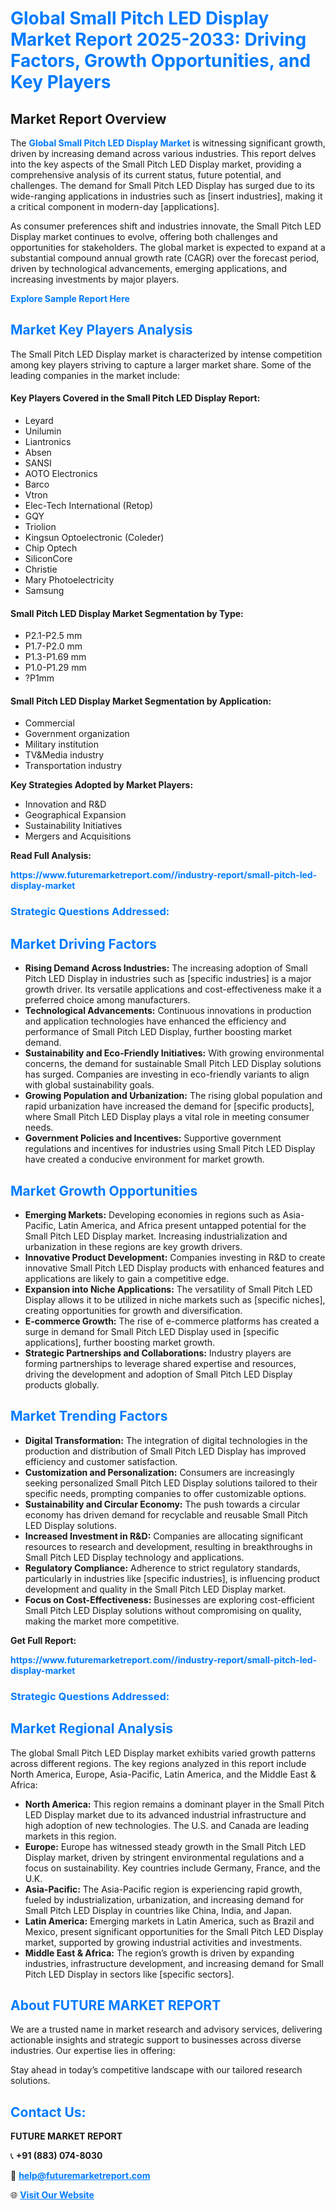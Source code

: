 <h1 style="color: #007BFF;">Global Small Pitch LED Display Market Report 2025-2033: Driving Factors, Growth Opportunities, and Key Players</h1>

<section id="overview">
<h2>Market Report Overview</h2>
<p>The <a href="https://www.futuremarketreport.com//industry-report/small-pitch-led-display-market" style="color: #007BFF; text-decoration: none;"><strong>Global Small Pitch LED Display Market</strong></a> is witnessing significant growth, driven by increasing demand across various industries. This report delves into the key aspects of the Small Pitch LED Display market, providing a comprehensive analysis of its current status, future potential, and challenges. The demand for Small Pitch LED Display has surged due to its wide-ranging applications in industries such as [insert industries], making it a critical component in modern-day [applications].</p>
<p>As consumer preferences shift and industries innovate, the Small Pitch LED Display market continues to evolve, offering both challenges and opportunities for stakeholders. The global market is expected to expand at a substantial compound annual growth rate (CAGR) over the forecast period, driven by technological advancements, emerging applications, and increasing investments by major players.</p>
</section>

<section id="overview">
<p><a href="https://www.futuremarketreport.com//request-sample/reportId=75560" style="color: #007BFF; text-decoration: none;"><strong>Explore Sample Report Here</strong></a></p>
</section>

<section id="key-players">
<h2 style="color: #007BFF;">Market Key Players Analysis</h2>
<p>The Small Pitch LED Display market is characterized by intense competition among key players striving to capture a larger market share. Some of the leading companies in the market include:</p>
<h4>Key Players Covered in the Small Pitch LED Display Report:</h4>
<ul><li>Leyard</li><li>Unilumin</li><li>Liantronics</li><li>Absen</li><li>SANSI</li><li>AOTO Electronics</li><li>Barco</li><li>Vtron</li><li>Elec-Tech International (Retop)</li><li>GQY</li><li>Triolion</li><li>Kingsun Optoelectronic (Coleder)</li><li>Chip Optech</li><li>SiliconCore</li><li>Christie</li><li>Mary Photoelectricity</li><li>Samsung</li></ul>
<h4>Small Pitch LED Display Market Segmentation by Type:</h4>
<ul><li>P2.1-P2.5 mm</li><li>P1.7-P2.0 mm</li><li>P1.3-P1.69 mm</li><li>P1.0-P1.29 mm</li><li>?P1mm</li></ul>

<h4>Small Pitch LED Display Market Segmentation by Application:</h4>
<ul><li>Commercial</li><li>Government organization</li><li>Military institution</li><li>TV&amp;Media industry</li><li>Transportation industry</li></ul>
<p><strong>Key Strategies Adopted by Market Players:</strong></p>
<ul>
<li>Innovation and R&D</li>
<li>Geographical Expansion</li>
<li>Sustainability Initiatives</li>
<li>Mergers and Acquisitions</li>
</ul>
</section>

<section>
<p><strong>Read Full Analysis: </strong></p><a href="https://www.futuremarketreport.com//industry-report/small-pitch-led-display-market" style="color: #007BFF; text-decoration: none;"><strong>https://www.futuremarketreport.com//industry-report/small-pitch-led-display-market</strong></a>
<h3 style="color: #007BFF;">Strategic Questions Addressed:</h3>
</section>

<section id="driving-factors">
<h2 style="color: #007BFF;">Market Driving Factors</h2>
<ul>
<li><strong>Rising Demand Across Industries:</strong> The increasing adoption of Small Pitch LED Display in industries such as [specific industries] is a major growth driver. Its versatile applications and cost-effectiveness make it a preferred choice among manufacturers.</li>
<li><strong>Technological Advancements:</strong> Continuous innovations in production and application technologies have enhanced the efficiency and performance of Small Pitch LED Display, further boosting market demand.</li>
<li><strong>Sustainability and Eco-Friendly Initiatives:</strong> With growing environmental concerns, the demand for sustainable Small Pitch LED Display solutions has surged. Companies are investing in eco-friendly variants to align with global sustainability goals.</li>
<li><strong>Growing Population and Urbanization:</strong> The rising global population and rapid urbanization have increased the demand for [specific products], where Small Pitch LED Display plays a vital role in meeting consumer needs.</li>
<li><strong>Government Policies and Incentives:</strong> Supportive government regulations and incentives for industries using Small Pitch LED Display have created a conducive environment for market growth.</li>
</ul>
</section>

<section id="growth-opportunities">
<h2 style="color: #007BFF;">Market Growth Opportunities</h2>
<ul>
<li><strong>Emerging Markets:</strong> Developing economies in regions such as Asia-Pacific, Latin America, and Africa present untapped potential for the Small Pitch LED Display market. Increasing industrialization and urbanization in these regions are key growth drivers.</li>
<li><strong>Innovative Product Development:</strong> Companies investing in R&D to create innovative Small Pitch LED Display products with enhanced features and applications are likely to gain a competitive edge.</li>
<li><strong>Expansion into Niche Applications:</strong> The versatility of Small Pitch LED Display allows it to be utilized in niche markets such as [specific niches], creating opportunities for growth and diversification.</li>
<li><strong>E-commerce Growth:</strong> The rise of e-commerce platforms has created a surge in demand for Small Pitch LED Display used in [specific applications], further boosting market growth.</li>
<li><strong>Strategic Partnerships and Collaborations:</strong> Industry players are forming partnerships to leverage shared expertise and resources, driving the development and adoption of Small Pitch LED Display products globally.</li>
</ul>
</section>

<section id="trending-factors">
<h2 style="color: #007BFF;">Market Trending Factors</h2>
<ul>
<li><strong>Digital Transformation:</strong> The integration of digital technologies in the production and distribution of Small Pitch LED Display has improved efficiency and customer satisfaction.</li>
<li><strong>Customization and Personalization:</strong> Consumers are increasingly seeking personalized Small Pitch LED Display solutions tailored to their specific needs, prompting companies to offer customizable options.</li>
<li><strong>Sustainability and Circular Economy:</strong> The push towards a circular economy has driven demand for recyclable and reusable Small Pitch LED Display solutions.</li>
<li><strong>Increased Investment in R&D:</strong> Companies are allocating significant resources to research and development, resulting in breakthroughs in Small Pitch LED Display technology and applications.</li>
<li><strong>Regulatory Compliance:</strong> Adherence to strict regulatory standards, particularly in industries like [specific industries], is influencing product development and quality in the Small Pitch LED Display market.</li>
<li><strong>Focus on Cost-Effectiveness:</strong> Businesses are exploring cost-efficient Small Pitch LED Display solutions without compromising on quality, making the market more competitive.</li>
</ul>
</section>

<section>
<p><strong>Get Full Report: </strong></p><a href="https://www.futuremarketreport.com//industry-report/small-pitch-led-display-market" style="color: #007BFF; text-decoration: none;"><strong>https://www.futuremarketreport.com//industry-report/small-pitch-led-display-market</strong></a>
<h3 style="color: #007BFF;">Strategic Questions Addressed:</h3>
</section>


<section id="regional-analysis">
<h2 style="color: #007BFF;">Market Regional Analysis</h2>
<p>The global Small Pitch LED Display market exhibits varied growth patterns across different regions. The key regions analyzed in this report include North America, Europe, Asia-Pacific, Latin America, and the Middle East & Africa:</p>
<ul>
<li><strong>North America:</strong> This region remains a dominant player in the Small Pitch LED Display market due to its advanced industrial infrastructure and high adoption of new technologies. The U.S. and Canada are leading markets in this region.</li>
<li><strong>Europe:</strong> Europe has witnessed steady growth in the Small Pitch LED Display market, driven by stringent environmental regulations and a focus on sustainability. Key countries include Germany, France, and the U.K.</li>
<li><strong>Asia-Pacific:</strong> The Asia-Pacific region is experiencing rapid growth, fueled by industrialization, urbanization, and increasing demand for Small Pitch LED Display in countries like China, India, and Japan.</li>
<li><strong>Latin America:</strong> Emerging markets in Latin America, such as Brazil and Mexico, present significant opportunities for the Small Pitch LED Display market, supported by growing industrial activities and investments.</li>
<li><strong>Middle East & Africa:</strong> The region’s growth is driven by expanding industries, infrastructure development, and increasing demand for Small Pitch LED Display in sectors like [specific sectors].</li>
</ul>
</section>

<footer>
<h2 style="color: #007BFF;">About FUTURE MARKET REPORT</h2>
<p>We are a trusted name in market research and advisory services, delivering actionable insights and strategic support to businesses across diverse industries. Our expertise lies in offering:</p>

<p>Stay ahead in today’s competitive landscape with our tailored research solutions.</p>

<h2 style="color: #007BFF;">Contact Us:</h2>
<p><strong>FUTURE MARKET REPORT</strong></p>
<p>📞 <strong>+91 (883) 074-8030</strong></p>
<p>📧 <strong><a href="mailto:help@futuremarketreport.com" style="color: #007BFF;">help@futuremarketreport.com</a></strong></p>
<p>🌐 <strong><a href="https://www.futuremarketreport.com/" style="color: #007BFF;">Visit Our Website</a></strong></p>
</footer>